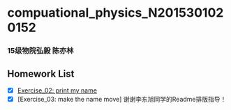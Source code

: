 # compuational_physics_N2015301020152
### 15级物院弘毅 陈亦林
## Homework List
- [x] [Exercise_02: print my name](https://github.com/chenyilin123/compuational_physics_N2015301020152/blob/master/%E7%AC%AC%E4%BA%8C%E6%AC%A1%E4%BD%9C%E4%B8%9A.py)
- [x] [Exercise_03: make the name move]
谢谢李东旭同学的Readme排版指导！
